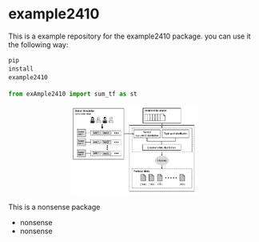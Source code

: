 # example2410

This is a example repository for the example2410 package. you can use it the following way:

```python
pip
install
example2410

from exAmple2410 import sum_tf as st
```

<p>
    <div align="center">
        <img src="https://github.com/BPro2410/Seeded-Poisson-Factorization/blob/main/seededpf/spf_graphical.PNG" width="50%" alt/>
    </div>
</p>

This is a nonsense package
- nonsense
- nonsense